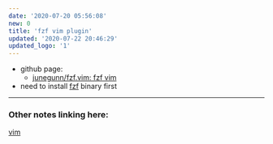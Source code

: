 ```yaml
---
date: '2020-07-20 05:56:08'
new: 0
title: 'fzf vim plugin'
updated: '2020-07-22 20:46:29'
updated_logo: '1'
---
```

* github page:
  * [junegunn/fzf.vim: fzf vim](https://github.com/junegunn/fzf.vim)
* need to install [fzf](/fzf) binary first

---
### Other notes linking here:

[vim](/vim)
